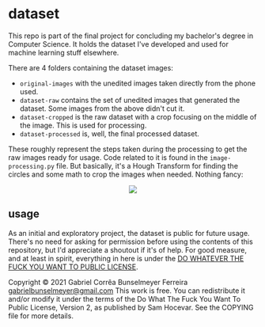 # dataset

This repo is part of the final project for concluding my bachelor's degree in Computer Science. It holds the dataset I've developed and used for machine learning stuff elsewhere. 

There are 4 folders containing the dataset images:
- `original-images` with the unedited images taken directly from the phone used.
- `dataset-raw` contains the set of unedited images that generated the dataset. Some images from the above didn't cut it.
- `dataset-cropped` is the raw dataset with a crop focusing on the middle of the image. This is used for processing.
- `dataset-processed` is, well, the final processed dataset.

These roughly represent the steps taken during the processing to get the raw images ready for usage. Code related to it is found in the `image-processing.py` file. But basically, it's a Hough Transform for finding the circles and some math to crop the images when needed. Nothing fancy:

<p align="center">
  <img src="https://user-images.githubusercontent.com/29930410/147713543-8688b2d4-69c1-42ce-95b3-70dc73fa92ba.png" />
</p>  


## usage
As an initial and exploratory project, the dataset is public for future usage. There's no need for asking for permission before using the contents of this repository, but I'd appreciate a shoutout if it's of help. For good measure, and at least in spirit, everything in here is under the [DO WHATEVER THE FUCK YOU WANT TO PUBLIC LICENSE](http://www.wtfpl.net/about/).

Copyright © 2021 Gabriel Corrêa Bunselmeyer Ferreira <gabrielbunselmeyer@gmail.com>
This work is free. You can redistribute it and/or modify it under the
terms of the Do What The Fuck You Want To Public License, Version 2,
as published by Sam Hocevar. See the COPYING file for more details.
